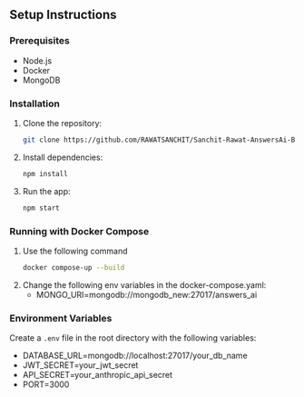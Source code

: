 
## Setup Instructions

### Prerequisites
- Node.js
- Docker
- MongoDB 

### Installation
1. Clone the repository:
   ```bash
   git clone https://github.com/RAWATSANCHIT/Sanchit-Rawat-AnswersAi-Backend.git

2. Install dependencies:
    ```bash
    npm install

3. Run the app:
    ```bash
    npm start

### Running with Docker Compose

1. Use the following command
    ```bash
    docker compose-up --build

2. Change the following env variables in the docker-compose.yaml:
    - MONGO_URI=mongodb://mongodb_new:27017/answers_ai

### Environment Variables
Create a `.env` file in the root directory with the following variables:
 - DATABASE_URL=mongodb://localhost:27017/your_db_name
 - JWT_SECRET=your_jwt_secret
 - API_SECRET=your_anthropic_api_secret
 - PORT=3000
